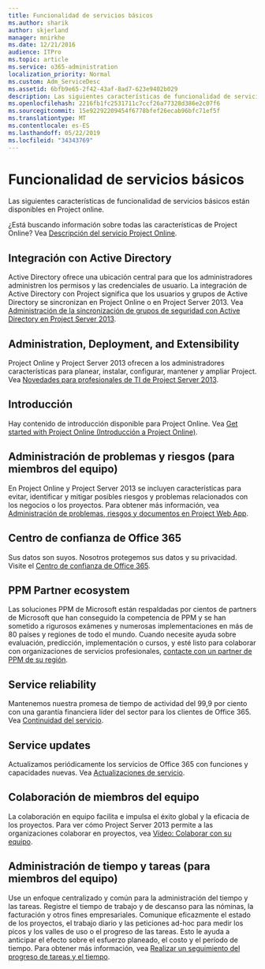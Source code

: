 ```yaml
---
title: Funcionalidad de servicios básicos
ms.author: sharik
author: skjerland
manager: mnirkhe
ms.date: 12/21/2016
audience: ITPro
ms.topic: article
ms.service: o365-administration
localization_priority: Normal
ms.custom: Adm_ServiceDesc
ms.assetid: 6bfb9e65-2f42-43af-8ad7-623e9402b029
description: Las siguientes características de funcionalidad de servicios básicos están disponibles en Project online.
ms.openlocfilehash: 2216fb1fc2531711c7ccf26a77328d386e2c07f6
ms.sourcegitcommit: 15e92292209454f6778bfef26ecab96bfc71ef5f
ms.translationtype: MT
ms.contentlocale: es-ES
ms.lasthandoff: 05/22/2019
ms.locfileid: "34343769"
---
```

# <a name="core-services-functionality"></a>Funcionalidad de servicios básicos

Las siguientes características de funcionalidad de servicios básicos están disponibles en Project online.
  
¿Está buscando información sobre todas las características de Project Online? Vea [Descripción del servicio Project Online](project-online-service-description.md).
  
## <a name="active-directory-integration"></a>Integración con Active Directory
<a name="bkmk_AD_Integration"> </a>

Active Directory ofrece una ubicación central para que los administradores administren los permisos y las credenciales de usuario. La integración de Active Directory con Project significa que los usuarios y grupos de Active Directory se sincronizan en Project Online o en Project Server 2013. Vea [Administración de la sincronización de grupos de seguridad con Active Directory en Project Server 2013](https://go.microsoft.com/fwlink/p/?LinkId=402631).
  
## <a name="administration-deployment-and-extensibility"></a>Administration, Deployment, and Extensibility
<a name="bkmk_AdministrationDeploymentExtensibility"> </a>

Project Online y Project Server 2013 ofrecen a los administradores características para planear, instalar, configurar, mantener y ampliar Project. Vea [Novedades para profesionales de TI de Project Server 2013](https://go.microsoft.com/fwlink/p/?LinkId=272017).
  
## <a name="getting-started"></a>Introducción
<a name="bkmk_GettingStarted"> </a>

Hay contenido de introducción disponible para Project Online. Vea [Get started with Project Online (Introducción a Project Online)](https://support.office.com/en-us/article/Get-started-with-Project-Online-E3E5F64F-ADA5-4F9D-A578-130B2D4E5F11?ui=en-US&amp;rs=en-US&amp;ad=US).
  
## <a name="issues-and-risk-management-for-team-members"></a>Administración de problemas y riesgos (para miembros del equipo)
<a name="bkmk_IssuesRiskManagement"> </a>

En Project Online y Project Server 2013 se incluyen características para evitar, identificar y mitigar posibles riesgos y problemas relacionados con los negocios o los proyectos. Para obtener más información, vea [Administración de problemas, riesgos y documentos en Project Web App](https://go.microsoft.com/fwlink/?LinkId=402634).
  
## <a name="office-365-trust-center"></a>Centro de confianza de Office 365
<a name="bkmk_Office365TrustCenter"> </a>

Sus datos son suyos. Nosotros protegemos sus datos y su privacidad. Visite el [Centro de confianza de Office 365](https://go.microsoft.com/fwlink/?LinkId=402637).
  
## <a name="ppm-partner-ecosystem"></a>PPM Partner ecosystem
<a name="bkmk_ProjectPortfolioManagementPartner"> </a>

Las soluciones PPM de Microsoft están respaldadas por cientos de partners de Microsoft que han conseguido la competencia de PPM y se han sometido a rigurosos exámenes y numerosas implementaciones en más de 80 países y regiones de todo el mundo. Cuando necesite ayuda sobre evaluación, predicción, implementación o cursos, y esté listo para colaborar con organizaciones de servicios profesionales, [contacte con un partner de PPM de su región](https://go.microsoft.com/fwlink/p/?LinkId=272646).
  
## <a name="service-reliability"></a>Service reliability
<a name="bkmk_ServiceReliability"> </a>

Mantenemos nuestra promesa de tiempo de actividad del 99,9 por ciento con una garantía financiera líder del sector para los clientes de Office 365. Vea [Continuidad del servicio](https://go.microsoft.com/fwlink/?LinkId=402653).
  
## <a name="service-updates"></a>Service updates
<a name="bkmk_Serviceupdates"> </a>

Actualizamos periódicamente los servicios de Office 365 con funciones y capacidades nuevas. Vea [Actualizaciones de servicio](../office-365-platform-service-description/service-updates.md).
  
## <a name="team-member-collaboration"></a>Colaboración de miembros del equipo
<a name="bkbmk_TeamMemberCollaboration"> </a>

La colaboración en equipo facilita e impulsa el éxito global y la eficacia de los proyectos. Para ver cómo Project Server 2013 permite a las organizaciones colaborar en proyectos, vea [Vídeo: Colaborar con su equipo](https://go.microsoft.com/fwlink/?LinkId=402628).
  
## <a name="time-and-task-management-for-team-members"></a>Administración de tiempo y tareas (para miembros del equipo)
<a name="bkmk_TimeTaskManagement"> </a>

Use un enfoque centralizado y común para la administración del tiempo y las tareas. Registre el tiempo de trabajo y de descanso para las nóminas, la facturación y otros fines empresariales. Comunique eficazmente el estado de los proyectos, el trabajo diario y las peticiones ad-hoc para medir los picos y los valles de uso o el progreso de las tareas. Esto le ayuda a anticipar el efecto sobre el esfuerzo planeado, el costo y el período de tiempo. Para obtener más información, vea [Realizar un seguimiento del progreso de tareas y el tiempo](https://go.microsoft.com/fwlink/p/?LinkId=271321).
  

